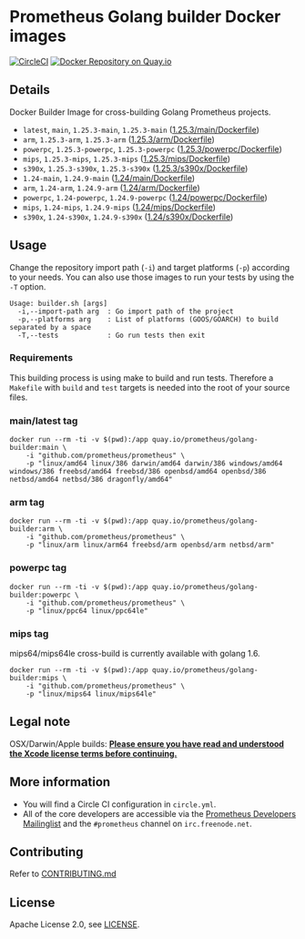 # Prometheus Golang builder Docker images

[![CircleCI](https://circleci.com/gh/prometheus/golang-builder/tree/master.svg?style=shield)][circleci]
[![Docker Repository on Quay.io](https://quay.io/repository/prometheus/golang-builder/status)][quayio]

## Details

Docker Builder Image for cross-building Golang Prometheus projects.

- `latest`, `main`, `1.25.3-main`, `1.25.3-main` ([1.25.3/main/Dockerfile](1.25.3/main/Dockerfile))
- `arm`, `1.25.3-arm`, `1.25.3-arm` ([1.25.3/arm/Dockerfile](1.25.3/arm/Dockerfile))
- `powerpc`, `1.25.3-powerpc`, `1.25.3-powerpc` ([1.25.3/powerpc/Dockerfile](1.25.3/powerpc/Dockerfile))
- `mips`, `1.25.3-mips`, `1.25.3-mips` ([1.25.3/mips/Dockerfile](1.25.3/mips/Dockerfile))
- `s390x`, `1.25.3-s390x`, `1.25.3-s390x` ([1.25.3/s390x/Dockerfile](1.25.3/s390x/Dockerfile))
- `1.24-main`, `1.24.9-main` ([1.24/main/Dockerfile](1.24/main/Dockerfile))
- `arm`, `1.24-arm`, `1.24.9-arm` ([1.24/arm/Dockerfile](1.24/arm/Dockerfile))
- `powerpc`, `1.24-powerpc`, `1.24.9-powerpc` ([1.24/powerpc/Dockerfile](1.24/powerpc/Dockerfile))
- `mips`, `1.24-mips`, `1.24.9-mips` ([1.24/mips/Dockerfile](1.24/mips/Dockerfile))
- `s390x`, `1.24-s390x`, `1.24.9-s390x` ([1.24/s390x/Dockerfile](1.24/s390x/Dockerfile))

## Usage

Change the repository import path (`-i`) and target platforms (`-p`) according to your needs.
You can also use those images to run your tests by using the `-T` option.

```
Usage: builder.sh [args]
  -i,--import-path arg  : Go import path of the project
  -p,--platforms arg    : List of platforms (GOOS/GOARCH) to build separated by a space
  -T,--tests            : Go run tests then exit
```

### Requirements

This building process is using make to build and run tests.
Therefore a `Makefile` with `build` and `test` targets is needed into the root of your source files.

### main/latest tag

```
docker run --rm -ti -v $(pwd):/app quay.io/prometheus/golang-builder:main \
    -i "github.com/prometheus/prometheus" \
    -p "linux/amd64 linux/386 darwin/amd64 darwin/386 windows/amd64 windows/386 freebsd/amd64 freebsd/386 openbsd/amd64 openbsd/386 netbsd/amd64 netbsd/386 dragonfly/amd64"
```

### arm tag

```
docker run --rm -ti -v $(pwd):/app quay.io/prometheus/golang-builder:arm \
    -i "github.com/prometheus/prometheus" \
    -p "linux/arm linux/arm64 freebsd/arm openbsd/arm netbsd/arm"
```

### powerpc tag

```
docker run --rm -ti -v $(pwd):/app quay.io/prometheus/golang-builder:powerpc \
    -i "github.com/prometheus/prometheus" \
    -p "linux/ppc64 linux/ppc64le"
```

### mips tag

mips64/mips64le cross-build is currently available with golang 1.6.

```
docker run --rm -ti -v $(pwd):/app quay.io/prometheus/golang-builder:mips \
    -i "github.com/prometheus/prometheus" \
    -p "linux/mips64 linux/mips64le"
```

## Legal note

OSX/Darwin/Apple builds:
**[Please ensure you have read and understood the Xcode license
   terms before continuing.](https://www.apple.com/legal/sla/docs/xcode.pdf)**

## More information

  * You will find a Circle CI configuration in `circle.yml`.
  * All of the core developers are accessible via the [Prometheus Developers Mailinglist](https://groups.google.com/forum/?fromgroups#!forum/prometheus-developers) and the `#prometheus` channel on `irc.freenode.net`.

## Contributing

Refer to [CONTRIBUTING.md](CONTRIBUTING.md)

## License

Apache License 2.0, see [LICENSE](LICENSE).

[quayio]: https://quay.io/repository/prometheus/golang-builder
[circleci]: https://circleci.com/gh/prometheus/golang-builder

